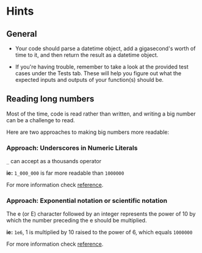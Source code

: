 # Hints

## General

- Your code should parse a datetime object, add a gigasecond's worth of time to it, and then return the result as a datetime object.

- If you're having trouble, remember to take a look at the provided test cases under the Tests tab. These will help you figure out what the expected inputs and outputs of your function(s) should be.

## Reading long numbers

Most of the time, code is read rather than written, and writing a big number can be a challenge to read.

Here are two approaches to making big numbers more readable:

### Approach: Underscores in Numeric Literals

`_` can accept as a thousands operator

**ie:** `1_000_000` is far more readable than `1000000`

For more information check [reference][underscores_notation].

### Approach: Exponential notation or scientific notation

The e (or E) character followed by an integer represents the power of 10 by which the number preceding the e should be multiplied.

**ie:** `1e6`, 1 is multiplied by 10 raised to the power of 6, which equals `1000000`

For more information check [reference][scientific_notation].

[underscores_notation]: https://peps.python.org/pep-0515/#:~:text=The%20syntax%20would%20be%20the,width%20of%2010%20with%20*%20separator.
[scientific_notation]: https://python-reference.readthedocs.io/en/latest/docs/float/scientific.html
